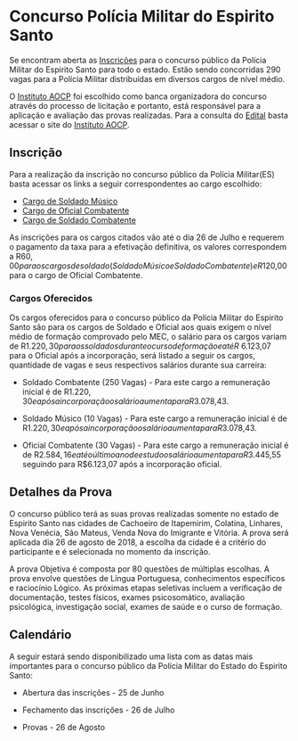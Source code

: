 # Concurso Polícia Militar do Espirito Santo

Se encontram aberta as [Inscrições](http://www.institutoaocp.org.br/concursos.jsp) para o concurso público da Polícia Militar do Espirito Santo para todo o estado. Estão sendo concorridas 290 vagas para a Polícia Militar distribuídas em diversos cargos de nível médio.

O [Instituto AOCP](http://www.institutoaocp.org.br) foi escolhido como banca organizadora do concurso através do processo de licitação e portanto, está responsável para a aplicação e avaliação das provas realizadas. Para a consulta do [Edital](http://www.institutoaocp.org.br/concursos.jsp) basta acessar o site do [Instituto AOCP](http://www.institutoaocp.org.br/concursos.jsp).

## Inscrição 

Para a realização da inscrição no concurso público da Polícia Militar(ES) basta acessar os links a seguir correspondentes ao cargo escolhido:
* [Cargo de Soldado Músico](http://www.institutoaocp.org.br/concurso.jsp?id=196)
* [Cargo de Oficial Combatente](http://www.institutoaocp.org.br/concurso.jsp?id=195)
* [Cargo de Soldado Combatente](http://www.institutoaocp.org.br/concurso.jsp?id=194)

As inscrições para os cargos citados vão até o dia 26 de Julho e requerem o pagamento da taxa para a efetivação definitiva, os valores correspondem a R$60,00 para os cargos de soldado (Soldado Músico e Soldado Combatente) e R$120,00 para o cargo de Oficial Combatente.


### Cargos Oferecidos 

Os cargos oferecidos para o concurso público da Polícia Militar do Espirito Santo são para os cargos de Soldado e Oficial aos quais exigem o nível médio de formação comprovado pelo MEC, o salário para os cargos variam de R$1.220,30 para os soldados durante o curso de formação e até R$ 6.123,07 para o Oficial após a incorporação, será listado a seguir os cargos, quantidade de vagas e seus respectivos salários durante sua carreira: 

* Soldado Combatente (250 Vagas) - Para este cargo a remuneração inicial é de R$1.220,30 e após a incorporação o salário aumenta para R$3.078,43.

* Soldado Músico (10 Vagas) - Para este cargo a remuneração inicial é de R$1.220,30 e após a incorporação o salário aumenta para R$3.078,43.

* Oficial Combatente (30 Vagas) - Para este cargo a remuneração inicial é de R$2.584,16 e até o último ano de estudo o salário aumenta para R$3.445,55 seguindo para R$6.123,07 após a incorporação oficial.


## Detalhes da Prova 

O concurso público terá as suas provas realizadas somente no estado de Espirito Santo nas cidades de Cachoeiro de Itapemirim, Colatina, Linhares, Nova Venécia, São Mateus, Venda Nova do Imigrante e Vitória. A prova será aplicada dia 26 de agosto de 2018, a escolha da cidade é a critério do participante e é selecionada no momento da inscrição.  

A prova Objetiva é composta por 80 questões de múltiplas escolhas. A prova envolve questões de Língua Portuguesa, conhecimentos específicos e raciocínio Lógico. As próximas etapas seletivas incluem a verificação de documentação, testes físicos, exames psicosomático, avaliação psicológica, investigação social, exames de saúde e o curso de formação.

## Calendário 

A seguir estará sendo disponibilizado uma lista com as datas mais importantes para o concurso público da Polícia Militar do Estado do Espirito Santo:

* Abertura das inscrições - 25 de Junho 

* Fechamento das inscrições - 26 de Julho 

* Provas - 26 de Agosto 

  
